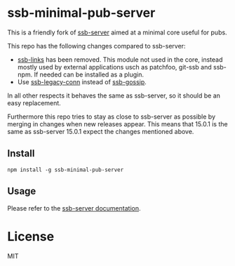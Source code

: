 # ssb-minimal-pub-server

This is a friendly fork of [ssb-server](https://github.com/ssbc/ssb-server) aimed at a minimal core useful for pubs.

This repo has the following changes compared to ssb-server:
 - [ssb-links](https://github.com/ssbc/ssb-links) has been
   removed. This module not used in the core, instead mostly used by
   external applications usch as patchfoo, git-ssb and ssb-npm. If
   needed can be installed as a plugin.
 - Use [ssb-legacy-conn](https://github.com/staltz/ssb-legacy-conn)
   instead of [ssb-gossip](https://github.com/ssbc/ssb-gossip).
   
In all other respects it behaves the same as ssb-server, so it should be an easy replacement.

Furthermore this repo tries to stay as close to ssb-server as possible by merging in changes when new releases appear. This means that 15.0.1 is the same as ssb-server 15.0.1 expect the changes mentioned above.

## Install

```
npm install -g ssb-minimal-pub-server
```

## Usage

Please refer to the [ssb-server documentation](https://github.com/ssbc/ssb-server#example-usage-bash).

# License

MIT
